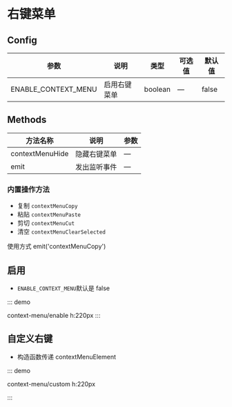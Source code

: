 # 右键菜单

## Config

| 参数                | 说明         | 类型    | 可选值 | 默认值 |
| ------------------- | ------------ | ------- | ------ | ------ |
| ENABLE_CONTEXT_MENU | 启用右键菜单 | boolean | —      | false  |

## Methods

| 方法名称        | 说明         | 参数 |
| --------------- | ------------ | ---- |
| contextMenuHide | 隐藏右键菜单 | —    |
| emit            | 发出监听事件 | —    |

### 内置操作方法

-   复制 `contextMenuCopy`
-   粘贴 `contextMenuPaste`
-   剪切 `contextMenuCut`
-   清空 `contextMenuClearSelected`

使用方式 emit('contextMenuCopy')

## 启用

-   `ENABLE_CONTEXT_MENU`默认是 false

::: demo

context-menu/enable 
h:220px
:::

## 自定义右键

-   构造函数传递 contextMenuElement

::: demo

context-menu/custom
h:220px 

:::
